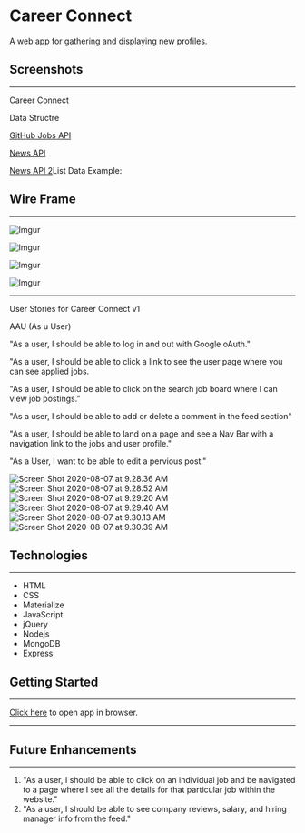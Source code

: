 # Career Connect

A web app for gathering and displaying new profiles.

## Screenshots
____________________

Career Connect

Data Structre

[GitHub Jobs API](https://i.imgur.com/sdP1PLa.png)

[News API](https://i.imgur.com/zqzrJq0.png)

[News API 2](https://i.imgur.com/l0U8U43.png)List Data Example:


## Wire Frame
______________________________________________________________________________________

![Imgur](https://i.imgur.com/v3yudxV.png)

![Imgur](https://i.imgur.com/haPpfAm.png)

![Imgur](https://i.imgur.com/tTHl8iG.png)

![Imgur](https://i.imgur.com/vXhOdg5.png)

____________________
User Stories for Career Connect v1

AAU (As u User)

"As a user, I should be able to log in and out with Google oAuth."

"As a user, I should be able to click a link to see the user page where you can see applied jobs.

"As a user, I should be able to click on the search job board where I can view job postings."

"As a user, I should be able to add or delete a comment in the feed section"

"As a user, I should be able to land on a page and see a Nav Bar with a navigation link to the jobs and user profile."

"As a User, I want to be able to edit a pervious post."

![Screen Shot 2020-08-07 at 9.28.36 AM](https://i.imgur.com/8OZdbHH.png)
![Screen Shot 2020-08-07 at 9.28.52 AM](https://i.imgur.com/ERvub29.png)
![Screen Shot 2020-08-07 at 9.29.20 AM](https://i.imgur.com/MjRtxI4.png)
![Screen Shot 2020-08-07 at 9.29.40 AM](https://i.imgur.com/tiLfjyx.png)
![Screen Shot 2020-08-07 at 9.30.13 AM](https://i.imgur.com/mOAzsyj.png)
![Screen Shot 2020-08-07 at 9.30.39 AM](https://i.imgur.com/DHseUjv.png)

## Technologies
____________________

- HTML
- CSS
- Materialize
- JavaScript
- jQuery
- Nodejs
- MongoDB
- Express

## Getting Started
____________________

[Click here](https://careerconnect.herokuapp.com/) to open app in browser.
____________________

## Future Enhancements
____________________
1. "As a user, I should be able to click on an individual job and be navigated to a page where I see all the details for that particular job within the website."
2. "As a user, I should be able to see company reviews, salary, and hiring manager info from the feed."
